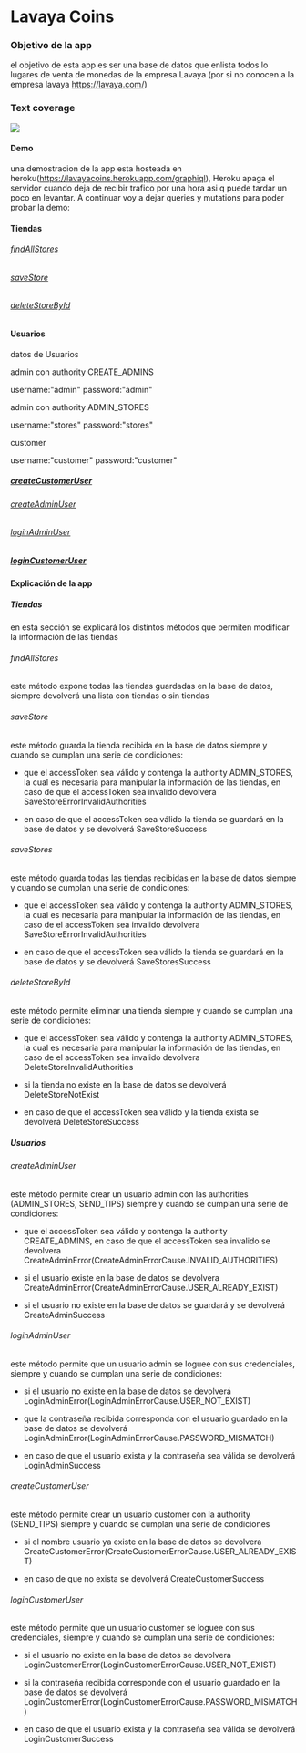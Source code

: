 Lavaya Coins
==============================


### Objetivo de la app
el objetivo de esta app es ser una base de datos que enlista todos lo lugares de venta de monedas de la empresa
Lavaya (por si no conocen a la empresa lavaya https://lavaya.com/)


### Text coverage

![](https://drive.google.com/file/d/1Gj-EqL-O_hEwaBHfee8k9Z-2rkyz-q6f/view?usp=sharing)

#### Demo
una demostracion de la app esta hosteada en heroku(https://lavayacoins.herokuapp.com/graphiql),
Heroku apaga el servidor cuando deja de recibir trafico por una hora asi q puede tardar un poco en levantar.
A continuar voy a dejar queries y mutations para poder probar la demo:

#### Tiendas

###### [findAllStores](https://lavayacoins.herokuapp.com/graphiql?query=%7B%0A%20%20findAllStores%20%7B%0A%20%20%20%20id%0A%20%20%20%20coordinates%20%7B%0A%20%20%20%20%20%20latitude%0A%20%20%20%20%20%20longitude%0A%20%20%20%20%7D%0A%20%20%7D%0A%7D%0A)

###### [saveStore](https://lavayacoins.herokuapp.com/graphiql?query=mutation%7B%0A%20%20saveStore(input%3A%7B%0A%20%20%20%20accessToken%3A%22eyJ0eXAiOiJKV1QiLCJhbGciOiJIUzUxMiJ9.eyJzdWIiOiJzdG9yZXMiLCJleHAiOjE2MTg1NDMwNTUsImF1dGhvcml0aWVzIjpbIkFETUlOX1NUT1JFUyJdfQ.HI7vq9Kce5MS1szPHO2cua7kumJKSfn802EQ0AAwcSvvok-bX_BfbiOL-4C7zjITveLDbmMShrN89NwHqCL5NQ%22%0A%20%20%20%20store%3A%7B%0A%20%20%20%20%20%20name%3A%22Ciudad%20De%20La%20paz%20151%22%2C%0A%20%20%20%20%20%20coordinatesInput%3A%7B%0A%20%20%20%20%20%20%20%20latitude%3A-34.5811182%2C%0A%20%20%20%20%20%20%20%20longitude%3A-58.4287506%0A%20%20%20%20%20%20%7D%0A%20%20%20%20%7D%0A%20%20%7D)%7B%0A%20%20%20%20...%20on%20SaveStoreSuccess%7B%0A%20%20%20%20%20%20store%7B%0A%20%20%20%20%20%20%20%20name%0A%20%20%20%20%20%20%20%20coordinates%7B%0A%20%20%20%20%20%20%20%20%20%20latitude%0A%20%20%20%20%20%20%20%20%20%20longitude%0A%20%20%20%20%20%20%20%20%7D%0A%20%20%20%20%20%20%7D%0A%20%20%20%20%7D%0A%20%20%7D%0A%7D%0A%0A)

###### [deleteStoreById](https://lavayacoins.herokuapp.com/graphiql?query=mutation%7B%0A%20%20deleteStoreById(input%3A%7B%0A%20%20%20%20id%3A%22402880fc775e60ba01775e64531e0000%22%2C%0A%20%20%20%20accessToken%3A%22eyJ0eXAiOiJKV1QiLCJhbGciOiJIUzUxMiJ9.eyJzdWIiOiJzdG9yZXMiLCJleHAiOjE2MTg1NDQyNDEsImF1dGhvcml0aWVzIjpbIkFETUlOX1NUT1JFUyJdfQ.i1vzZqHmAvVbIEKypPyRxN5WCBPPjk2nKhpc8yHiLOIn--lu43_ZiL6icRl22TbnvysiMnQP3Bn0hjjOqNnqyQ%22%0A%20%20%7D)%20%7B%0A%20%20%20...%20on%20DeleteStoreSuccess%7B%0A%20%20%20%20store%7B%0A%20%20%20%20%20%20id%0A%20%20%20%20%7D%0A%20%20%7D%0A%20%20%7D%0A%7D%0A)

#### Usuarios

datos de Usuarios 

admin con authority CREATE_ADMINS

username:"admin"
password:"admin"

admin con authority ADMIN_STORES

username:"stores"
password:"stores"

customer

username:"customer"
password:"customer"

##### [createCustomerUser](https://lavayacoins.herokuapp.com/graphiql?query=mutation%7B%0A%20%20createCustomerUser(input%3A%7B%0A%20%20%20%20username%3A%22TEST%22%0A%20%20%20%20password%3A%22TEST%22%0A%20%20%7D)%7B%0A%20%20%20%20...%20on%20CreateCustomerSuccess%7B%0A%20%20%20%20%20%20user%7B%0A%20%20%20%20%20%20%20%20username%0A%20%20%20%20%20%20%20%20password%0A%20%20%20%20%20%20%7D%0A%20%20%20%20%20%20credentials%7B%0A%20%20%20%20%20%20%20%20accessToken%0A%20%20%20%20%20%20%7D%0A%20%20%20%20%7D%0A%20%20%7D%0A%7D%0A)

###### [createAdminUser](https://lavayacoins.herokuapp.com/graphiql?query=mutation%7B%0A%20%20createAdminUser(input%3A%7B%0A%20%20%20%20accessToken%3A%22eyJ0eXAiOiJKV1QiLCJhbGciOiJIUzUxMiJ9.eyJzdWIiOiJhZG1pbiIsImV4cCI6MTYxODU0NTk3OCwiYXV0aG9yaXRpZXMiOlsiQ1JFQVRFX0FETUlOUyJdfQ.P16oIFn8Y3I4IJJTTeG0RrEQ6iMAIFTPf8q1nw0MOtKkrj6ByFDX04y7sPjp6-Y_sn49rkdIZ8hV9aTPKQkbVQ%22%0A%20%20%20%20username%3A%22TEST%22%0A%20%20%20%20password%3A%22TEST%22%0A%20%20%7D)%7B%0A%20%20%20%20...%20on%20CreateAdminSuccess%7B%0A%20%20%20%20%20%20user%7B%0A%20%20%20%20%20%20%20%20username%0A%20%20%20%20%20%20%20%20password%0A%20%20%20%20%20%20%7D%0A%20%20%20%20%20%20credentials%7B%0A%20%20%20%20%20%20%20%20accessToken%0A%20%20%20%20%20%20%7D%0A%20%20%20%20%7D%0A%20%20%7D%0A%7D%0A)

###### [loginAdminUser](https://lavayacoins.herokuapp.com/graphiql?query=mutation%7B%0A%20%20loginAdminUser(input%3A%7B%0A%20%20%20%20username%3A%22stores%22%0A%20%20%20%20password%3A%22stores%22%0A%20%20%7D)%7B%0A%20%20%20%20...%20on%20LoginAdminSuccess%7B%0A%20%20%20%20%20%20user%7B%0A%20%20%20%20%20%20%20%20username%0A%20%20%20%20%20%20%20%20password%0A%20%20%20%20%20%20%7D%0A%20%20%20%20%20%20credentials%7B%0A%20%20%20%20%20%20%20%20accessToken%0A%20%20%20%20%20%20%7D%0A%20%20%20%20%7D%0A%20%20%7D%0A%7D%0A)

##### [loginCustomerUser](https://lavayacoins.herokuapp.com/graphiql?query=mutation%7B%0A%20%20loginCustomerUser(input%3A%7B%0A%20%20%20%20username%3A%22customer%22%0A%20%20%20%20password%3A%22customer%22%0A%20%20%7D)%7B%0A%20%20%20%20...%20on%20LoginCustomerSuccess%7B%0A%20%20%20%20%20%20user%7B%0A%20%20%20%20%20%20%20%20username%0A%20%20%20%20%20%20%20%20password%0A%20%20%20%20%20%20%7D%0A%20%20%20%20%20%20credentials%7B%0A%20%20%20%20%20%20%20%20accessToken%0A%20%20%20%20%20%20%7D%0A%20%20%20%20%7D%0A%20%20%7D%0A%7D%0A)

#### Explicación de la app

##### Tiendas
en esta sección se explicará los distintos métodos que permiten modificar la información de las tiendas

###### findAllStores
este método expone todas las tiendas guardadas en la base de datos, siempre devolverá una lista con tiendas o sin tiendas

###### saveStore
este método guarda la tienda recibida en la base de datos siempre y cuando se cumplan una serie de condiciones:

- que el accessToken sea válido y contenga la authority ADMIN_STORES, la cual es necesaria para manipular la información de las tiendas,
en caso de que el accessToken sea invalido devolvera SaveStoreErrorInvalidAuthorities

- en caso de que el accessToken sea válido la tienda se guardará en la base de datos y se devolverá SaveStoreSuccess

###### saveStores
este método guarda todas las tiendas recibidas en la base de datos siempre y cuando se cumplan una serie de condiciones:

- que el accessToken sea válido y contenga la authority ADMIN_STORES, la cual es necesaria para manipular la información de las tiendas,
 en caso de el accessToken sea invalido devolvera SaveStoreErrorInvalidAuthorities

- en caso de que el accessToken sea válido la tienda se guardará en la base de datos y se devolverá SaveStoresSuccess

###### deleteStoreById
este método permite eliminar una tienda siempre y cuando  se cumplan una serie de condiciones:

- que el accessToken sea válido y contenga la authority ADMIN_STORES, la cual es necesaria para manipular la información de las tiendas,
en caso de el accessToken sea invalido devolvera DeleteStoreInvalidAuthorities

- si la tienda no existe en la base de datos se devolverá DeleteStoreNotExist

- en caso de que el accessToken sea válido y la tienda exista se devolverá DeleteStoreSuccess

##### Usuarios

###### createAdminUser
este método permite crear un usuario admin con las authorities (ADMIN_STORES, SEND_TIPS) siempre y
cuando se cumplan una serie de condiciones:

- que el accessToken sea válido y contenga la authority CREATE_ADMINS, en caso de que el accessToken sea invalido se
devolvera CreateAdminError(CreateAdminErrorCause.INVALID_AUTHORITIES)

- si el usuario existe en la base de datos se devolvera CreateAdminError(CreateAdminErrorCause.USER_ALREADY_EXIST)

- si el usuario no existe en la base de datos se guardará y se devolverá CreateAdminSuccess

###### loginAdminUser
este método permite que un usuario admin se loguee con sus credenciales, siempre y cuando se cumplan una serie
de condiciones:

- si el usuario no existe en la base de datos se devolverá LoginAdminError(LoginAdminErrorCause.USER_NOT_EXIST)

- que la contraseña recibida corresponda con el usuario guardado en la base de datos se devolverá
LoginAdminError(LoginAdminErrorCause.PASSWORD_MISMATCH)

- en caso de que el usuario exista y la contraseña sea válida se devolverá LoginAdminSuccess

###### createCustomerUser
este método permite crear un usuario customer con la authority (SEND_TIPS) siempre y cuando se cumplan una serie de
condiciones

- si el nombre usuario ya existe en la base de datos se devolvera CreateCustomerError(CreateCustomerErrorCause.USER_ALREADY_EXIST)

- en caso de que no exista se devolverá CreateCustomerSuccess

###### loginCustomerUser
este método permite que un usuario customer se loguee con sus credenciales, siempre y cuando se cumplan una serie
de condiciones:

- si el usuario no existe en la base de datos se devolvera LoginCustomerError(LoginCustomerErrorCause.USER_NOT_EXIST)

- si la contraseña recibida corresponde con el usuario guardado en la base de datos se devolverá
LoginCustomerError(LoginCustomerErrorCause.PASSWORD_MISMATCH)

- en caso de que el usuario exista y la contraseña sea válida se devolverá LoginCustomerSuccess